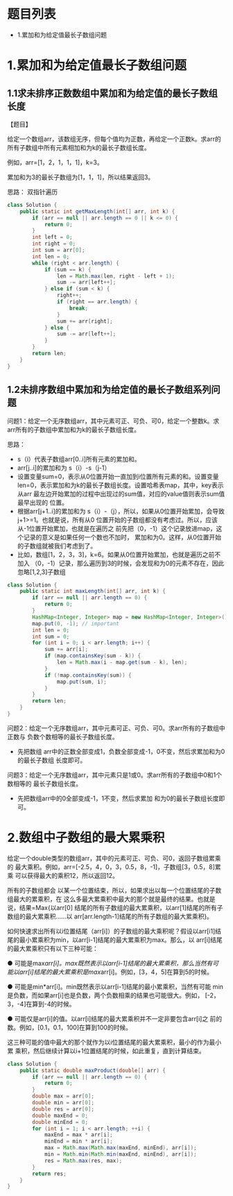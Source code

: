 # 题目列表
- 1.累加和为给定值最长子数组问题






# 1.累加和为给定值最长子数组问题
## 1.1求未排序正数数组中累加和为给定值的最长子数组长度

【题目】

给定一个数组arr，该数组无序，但每个值均为正数，再给定一个正数k。求arr的 所有子数组中所有元素相加和为k的最长子数组长度。

例如，arr=[1，2，1，1，1]，k=3。

累加和为3的最长子数组为[1，1，1]，所以结果返回3。

思路：
双指针遍历

```Java
class Solution {
    public static int getMaxLength(int[] arr, int k) {
        if (arr == null || arr.length == 0 || k <= 0) {
            return 0;
        }
        int left = 0;
        int right = 0;
        int sum = arr[0];
        int len = 0;
        while (right < arr.length) {
            if (sum == k) {
                len = Math.max(len, right - left + 1);
                sum -= arr[left++];
            } else if (sum < k) {
                right++;
                if (right == arr.length) {
                    break;
                }
                sum += arr[right];
            } else {
                sum -= arr[left++];
            }
        }
        return len;
    }
}
```


## 1.2未排序数组中累加和为给定值的最长子数组系列问题
问题1：给定一个无序数组arr，其中元素可正、可负、可0，给定一个整数k。求arr所有的子数组中累加和为k的最长子数组长度。

思路：
- s（i）代表子数组arr[0..i]所有元素的累加和。
- arr[j..i]的累加和为 s（i）-s（j-1）
- 设置变量sum=0，表示从0位置开始一直加到i位置所有元素的和。设置变量 len=0，表示累加和为k的最长子数组长度。设置哈希表map，其中，key表示从arr 最左边开始累加的过程中出现过的sum值，对应的value值则表示sum值最早出现的 位置。
- 根据arr[j+1..i]的累加和为 s（i）-（j），所以，如果从0位置开始累加，会导致j+1>=1。也就是说，所有从0 位置开始的子数组都没有考虑过。所以，应该从-1位置开始累加，也就是在遍历之 前先把（0，-1）这个记录放进map，这个记录的意义是如果任何一个数也不加时， 累加和为0。这样，从0位置开始的子数组就被我们考虑到了。
- 比如，数组[1，2，3，3]，k=6。如果从0位置开始累加，也就是遍历之前不加入 （0，-1）记录，那么遍历到3的时候，会发现和为0的元素不存在，因此忽略[1,2,3]子数组

```Java
class Solution {
    public static int maxLength(int[] arr, int k) {
        if (arr == null || arr.length == 0) {
            return 0;
        }
        HashMap<Integer, Integer> map = new HashMap<Integer, Integer>();
        map.put(0, -1); // important
        int len = 0;
        int sum = 0;
        for (int i = 0; i < arr.length; i++) {
            sum += arr[i];
            if (map.containsKey(sum - k)) {
                len = Math.max(i - map.get(sum - k), len);
            }
            if (!map.containsKey(sum)) {
                map.put(sum, i);
            }
        }
        return len;
    }
}
```

问题2：给定一个无序数组arr，其中元素可正、可负、可0。求arr所有的子数组中正数与 负数个数相等的最长子数组长度。
- 先把数组 arr中的正数全部变成1，负数全部变成-1，0不变，然后求累加和为0的最长子数组 长度即可。


问题3：给定一个无序数组arr，其中元素只是1或0。求arr所有的子数组中0和1个数相等的 最长子数组长度。
- 先把数组arr中的0全部变成-1，1不变，然后求累加 和为0的最长子数组长度即可。


# 2.数组中子数组的最大累乘积
给定一个double类型的数组arr，其中的元素可正、可负、可0，返回子数组累乘的 最大乘积。例如，arr=[-2.5，4，0，3，0.5，8，-1]，子数组[3，0.5，8]累乘 可以获得最大的乘积12，所以返回12。


所有的子数组都会 以某一个位置结束，所以，如果求出以每一个位置结尾的子数组最大的累乘积，在 这么多最大累乘积中最大的那个就是最终的结果。也就是说，结果=Max{以arr[0] 结尾的所有子数组的最大累乘积，以arr[1]结尾的所有子数组的最大累乘积……以 arr[arr.length-1]结尾的所有子数组的最大累乘积}。

如何快速求出所有以i位置结尾（arr[i]）的子数组的最大乘积呢？假设以arr[i1]结尾的最小累乘积为min，以arr[i-1]结尾的最大累乘积为max。那么，以 arr[i]结尾的最大累乘积只有以下三种可能：

● 可能是max*arr[i]。max既然表示以arr[i-1]结尾的最大累乘积，那么当然有可 能以arr[i]结尾的最大累乘积是max*arr[i]。例如，[3，4，5]在算到5的时候。

● 可能是min*arr[i]。min既然表示以arr[i-1]结尾的最小累乘积，当然有可能 min是负数，而如果arr[i]也是负数，两个负数相乘的结果也可能很大。例如， [-2，3，-4]在算到-4的时候。

● 可能仅是arr[i]的值。以arr[i]结尾的最大累乘积并不一定非要包含arr[i]之 前的数。例如，[0.1，0.1，100]在算到100的时候。

这三种可能的值中最大的那个就作为以i位置结尾的最大累乘积，最小的作为最小累 乘积，然后继续计算以i+1位置结尾的时候，如此重复，直到计算结束。

```Java
class Solution {
    public static double maxProduct(double[] arr) {
        if (arr == null || arr.length == 0) {
            return 0;
        }
        double max = arr[0];
        double min = arr[0];
        double res = arr[0];
        double maxEnd = 0;
        double minEnd = 0;
        for (int i = 1; i < arr.length; ++i) {
            maxEnd = max * arr[i];
            minEnd = min * arr[i];
            max = Math.max(Math.max(maxEnd, minEnd), arr[i]);
            min = Math.min(Math.min(maxEnd, minEnd), arr[i]);
            res = Math.max(res, max);
        }
        return res;
    }
}
```

